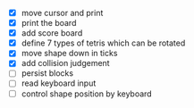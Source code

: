 * [x] move cursor and print
* [x] print the board
* [x] add score board
* [x] define 7 types of tetris which can be rotated
* [x] move shape down in ticks
* [x] add collision judgement
* [ ] persist blocks
* [ ] read keyboard input
* [ ] control shape position by keyboard
